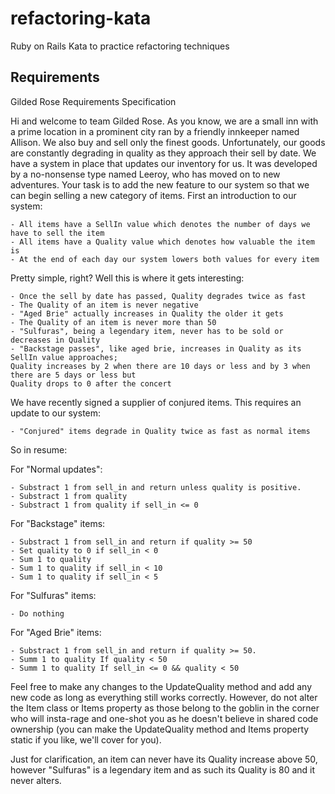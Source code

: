 # refactoring-kata
Ruby on Rails Kata to practice refactoring techniques

## Requirements

Gilded Rose Requirements Specification

Hi and welcome to team Gilded Rose. As you know, we are a small inn with a prime location in a
prominent city ran by a friendly innkeeper named Allison. We also buy and sell only the finest goods.
Unfortunately, our goods are constantly degrading in quality as they approach their sell by date. We
have a system in place that updates our inventory for us. It was developed by a no-nonsense type named
Leeroy, who has moved on to new adventures. Your task is to add the new feature to our system so that
we can begin selling a new category of items. First an introduction to our system:

	- All items have a SellIn value which denotes the number of days we have to sell the item
	- All items have a Quality value which denotes how valuable the item is
	- At the end of each day our system lowers both values for every item

Pretty simple, right? Well this is where it gets interesting:

	- Once the sell by date has passed, Quality degrades twice as fast
	- The Quality of an item is never negative
	- "Aged Brie" actually increases in Quality the older it gets
	- The Quality of an item is never more than 50
	- "Sulfuras", being a legendary item, never has to be sold or decreases in Quality
	- "Backstage passes", like aged brie, increases in Quality as its SellIn value approaches;
	Quality increases by 2 when there are 10 days or less and by 3 when there are 5 days or less but
	Quality drops to 0 after the concert

We have recently signed a supplier of conjured items. This requires an update to our system:

	- "Conjured" items degrade in Quality twice as fast as normal items
	
So in resume:

For "Normal updates":

	- Substract 1 from sell_in and return unless quality is positive.
	- Substract 1 from quality
	- Substract 1 from quality if sell_in <= 0

For "Backstage" items:

	- Substract 1 from sell_in and return if quality >= 50
	- Set quality to 0 if sell_in < 0
	- Sum 1 to quality
	- Sum 1 to quality if sell_in < 10
	- Sum 1 to quality if sell_in < 5

For "Sulfuras" items:

	- Do nothing

For "Aged Brie" items:  

	- Substract 1 from sell_in and return if quality >= 50.
	- Summ 1 to quality If quality < 50
	- Summ 1 to quality If sell_in <= 0 && quality < 50

Feel free to make any changes to the UpdateQuality method and add any new code as long as everything
still works correctly. However, do not alter the Item class or Items property as those belong to the
goblin in the corner who will insta-rage and one-shot you as he doesn't believe in shared code
ownership (you can make the UpdateQuality method and Items property static if you like, we'll cover
for you).

Just for clarification, an item can never have its Quality increase above 50, however "Sulfuras" is a
legendary item and as such its Quality is 80 and it never alters.
